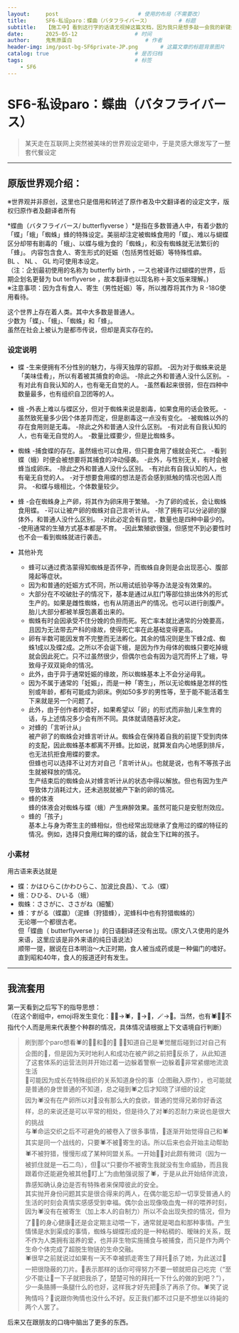 ```yaml
---
layout:     post                         # 使用的布局（不需要改）
title:      SF6-私设paro：蝶曲（バタフライバース）         # 标题 
subtitle:   【施工中】看到这行字的话请无视掉这篇文档，因为我只是想多敲一会我的新键盘才在半成品阶段施工的.jpg        # 副标题
date:       2025-05-12 				    # 时间
author:     鬼焦原蛋白 					    # 作者
header-img: img/post-bg-SF6private-JP.png 	    # 这篇文章的标题背景图片
catalog: true 						    # 是否归档
tags:								    # 标签
    - SF6
---
```


# SF6-私设paro：蝶曲（バタフライバース）

> 某天走在互联网上突然被美味的世界观设定砸中，于是灵感大爆发写了一整套代餐设定

***

## 原版世界观介绍：
※世界观并非原创，这里也只是借用和转述了原作者及中文翻译者的设定文字，版权归原作者及翻译者所有

*蝶曲（バタフライバース/ butterflyverse ）*是指在多数普通人中，有着少数的「蝶」「蛾」「蜘蛛」蜂的特殊设定。美丽却注定被蜘蛛食用的「蝶」、难以与蝴蝶区分却带有剧毒的「蛾」、以蝶与蛾为食的「蜘蛛」，和没有蜘蛛就无法繁衍的「蜂」。
内容包含食人、寄生形式的妊娠（包括男性妊娠）等特殊性癖。  
 BL 、 NL 、 GL 均可使用本设定。  
（注：企划最初使用的名称为 butterfly birth ，一ス也被译作过蝴蝶的世界，后期企划名更替为 but terflyverse ，故本翻译也以现名称＋英文版来理解。)  
※注意事项：因为含有食人、寄生（男性妊娠）等，所以推荐将其作为 R -18G使用看待。  

这个世界上存在着人类。其中大多数是普通人。  
少数为「蝶」、「蛾」、「蜘蛛」和「蜂」。  
虽然在社会上被认为是都市传说，但却是真实存在的。  


### 设定说明

- 蝶
  -生来便拥有不分性别的魅力，与得天独厚的容颜。
  -因为对于蜘蛛来说是「美味佳肴」，所以有着被其捕食的命运。
  -除此之外和普通人没什么区别。
  -有对此有自我认知的人，也有毫无自觉的人。
  -虽然看起来很弱，但在四种中数量最多，也有组织自卫团等的人。

- 蛾
  -外表上难以与蝶区分，但对于蜘蛛来说是剧毒，如果食用的话会致死。
  -虽然致死量多少因个体差异而定，但是剧毒这一点没有变化。
  -被蜘蛛以外的存在食用则是无毒。
  -除此之外和普通人没什么区别。
  -有对此有自我认知的人，也有毫无自觉的人。
  -数量比蝶要少，但是比蜘蛛多。

- 蜘蛛
  -捕食蝶的存在。虽然蛾也可以食用，但只要食用了蛾就会死亡。
  -看到蝶（蛾）时便会被想要将其捕食的冲动侵袭。
  -此外，与性别无关，有时会被蜂当成卵床。
  -除此之外和普通人没什么区别。
  -有对此有自我认知的人，也有毫无自觉的人。
  -对于想要食用蝶的想法是否会感到抵触的情况也因人而异。
  -和蝶与蛾相比，个体数量较少。

- 蜂
  -会在蜘蛛身上产卵，将其作为卵床用于繁殖。
  -为了卵的成长，会让蜘蛛食用蝶。
  -可以让被产卵的蜘蛛对自己言听计从。
  -除了拥有可以分泌卵的腺体外，和普通人没什么区别。
  -对此必定会有自觉，数量也是四种中最少的。
  -使用通常的生殖方式基本都是不育。
  -因此繁殖欲很强，但感觉不到必要性时也不会一看到蜘蛛就进行袭击。

- 其他补充
  - 蜂可以通过费洛蒙得知蜘蛛是否怀孕，而蜘蛛自身则是会出现恶心、腹部隆起等症状。
  - 因为和普通的妊娠方式不同，所以用试纸验孕等办法是没有效果的。
  - 大部分在不咬破肚子的情况下，基本是通过从肛门等部位排出体外的形式生产的。如果是雌性蜘蛛，也有从阴道出产的情况。也可以进行剖腹产。胎儿大部分都被羊膜包裹着出来的。
  - 蜘蛛有时会因承受不住分娩的负担而死。死亡率本就比通常的分娩要高，且因为无法带去产科的缘故，使得死亡率在此基础变得更高。
  - 卵有半数可能因发育不完整而无法孵化。其余的情况则是生下蜂2成、蜘蛛1成以及蝶2成。之所以不会诞下蛾，是因为作为母体的蜘蛛只要吃掉蛾就会因此死亡。只不过虽然很少，但偶尔也会有因为诅咒而怀上了蛾，导致母子双双毙命的情况。
  - 此外，由于异于通常妊娠的缘故，所以蜘蛛基本上不会分泌母乳。
  - 因为不属于通常的「妊娠」，而是一种「寄生」，所以无论蜘蛛是怎样的性别或年龄，都有可能成为卵床。例如50多岁的男性等，至于能不能活着生下来就是另一个问题了。
  - 此外，由于创作者的嗜好，如果希望以「卵」的形式而非胎儿来生育的话，与上述情况多少会有所不同。具体就请随喜好决定。
  - 对蜂的「言听计从」  
    被产卵了的蜘蛛会对蜂言听计从。蜘蛛会在保持着自我的前提下受到肉体的支配，因此蜘蛛基本都离不开蜂。比如说，就算发自内心地感到排斥，也无法抗拒食用蝶的要求。  
    但蜂也可以选择不让对方对自己「言听计从」。也就是说，也有不等孩子出生就被释放的情况。  
    生产结束后的蜘蛛会从对蜂言听计从的状态中得以解放。但也有因为生产导致体力消耗过大，还未逃脱就被产下新的卵的情况。  
  - 蜂的体液  
    蜂的体液会对蜘蛛与蝶（蛾）产生麻醉效果。虽然可能只是安慰剂效应。
  - 蜂的「孩子」  
    基本上与身为寄生主的蜂相似，但也经常出现继承了食用过的蝶的特征的情况。例如，选择只食用红眸的蝶的话，就会生下红眸的孩子。


### 小素材
用古语来表达就是  
- 蝶：かはひらこ(かわひらこ、加波比良昌）、てふ（蝶）  
- 蛾：ひひる、ひいる（蛾）  
- 蜘蛛：ささがに、ささがね（細蟹）  
- 蜂：すがる（蝶蠃）（泥蜂（狩猎蜂），泥蜂科中也有狩猎蜘蛛的）  
无论哪一个都很古老。  
但「蝶曲（ butterflyverse )」的日语翻译还没有出现。(原文八ス使用的是外来语，这里应该是非外来语的纯日语说法）  
顺带一提，据说在日本明治～大正时期，食人被当成药或是一种偏门的嗜好。直到昭和40年，食人的报道还时有发生。  

***

## 我流套用
第一天看到之后写下的指导思想：  
（在这个剧组中，emoji将发生变化：🏃‍♀️→🕷️，🍕→🦋，🪄→🐝。当然，也有🕷️🦋🐝不指代个人而是用来代表整个种群的情况，具体情况请根据上下文语境自行判断）  

> 刷到那个paro想看🕷️的🏃‍♀️和🦋的🍕
> 🏃‍♀️知道自己是🕷️觉醒后碰到过对自己有企图的🐝，但是因为天时地利人和成功在被产卵之前把🐝反杀了，从此知道了这套体系的运营法则并开始过着一边躲着警察一边躲着🐝非常紧绷地流浪生活  
> 🍕可能因为成长在特殊组织的关系知道身份的事（企图融入原作），也可能就是普通的身世普通的不知道，总之碰到🕷️之后才知晓了详细的设定  
> 因为🕷️没有在产卵所以对🦋没有那么大的食欲，普通的觉得兄弟你好香这样，总的来说还是可以平常的相处，但是待久了对🕷️的忍耐力来说也是很大的挑战  
> 与🕷️命运交织之后不可避免的被卷入了很多事情，🦋逐渐开始觉得自己和🕷️其实是同一个战线的，只要🕷️不被🐝寄生的话。所以后来也会开始主动帮助🕷️不被狩猎，慢慢形成了某种同盟关系。一开始🏃‍♀️对此颇有微词（因为一被抓住就是一石二鸟），但🦋以“只要你不被寄生我就没有生命威胁，而且我跟着你还能避免被其他🐝盯上”为由勉强说服了🕷️，于是从此开始结伴流浪，靠感知确认身边是否有特殊者来保障彼此的安全。  
> 其实抛开身份问题其实是很合得来的两人，在偶尔能忘却一切享受普通人的生活的时刻会真情实感感受到幸福。偶尔会出现像吸血鬼一样的喂养时刻，因为🕷️没有在被寄生（加上本人的自制力）所以不会出现失控的情况，但为了🏃‍♀️的身心健康🦋还是会定期主动喂一下，通常就是喝血和那种事情。产生情愫是水到渠成的事情，蜘蛛与蝴蝶形成的是一种粘稠的、暧昧的关系，既不作为人类拥有滋养的爱，也并非生物实施捕食与被捕食，而只是作为两个生命个体完成了超脱生物链的生命交融。  
> 🕷️很早之前就说过如果有一天不幸被抓走寄生了拜托🦋杀了她，为此送过🦋一把很隐蔽的刀片。🦋表示那样的话你可得努力不要一顿就把自己吃完（“至少不能让🐝一下子就把我杀了，楚楚可怜的拜托一下什么的做的到吧？”），少一条胳膊一条腿什么的也好，这样我才好先把🐝杀了再杀了你。🕷️笑了说殉情吗？🦋说跟你殉情也没什么不好。反正我们都不过只是不想坐以待毙的两个人罢了。

后来又在跟朋友的口嗨中脑出了更多的东西。

